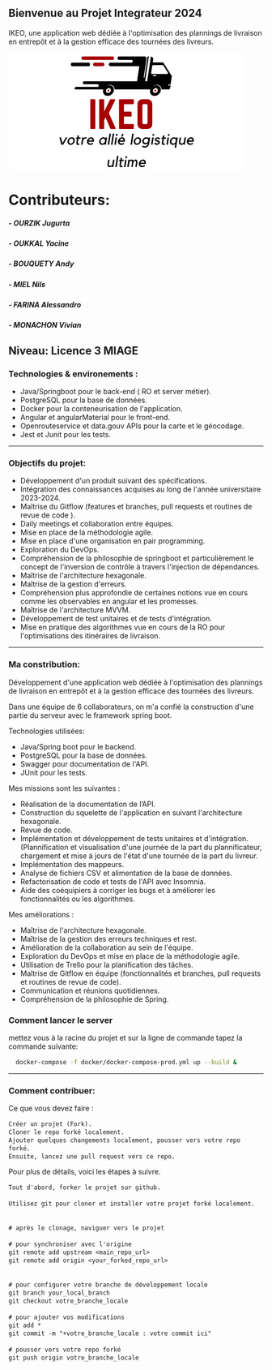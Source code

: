 ## Bienvenue au Projet Integrateur 2024

 IKEO, une application web dédiée à l'optimisation des plannings de livraison en entrepôt et à la gestion efficace des tournées des livreurs.

![IKEO_LOGO](./IKEO_LOGO.png)

# Contributeurs:
##### - OURZIK    Jugurta
##### - OUKKAL    Yacine
##### - BOUQUETY  Andy
##### - MIEL      Nils
##### - FARINA    Alessandro
##### - MONACHON  Vivian

Niveau: Licence 3 MIAGE 
---

### Technologies & environements :

* Java/Springboot pour le back-end ( RO et server métier).
* PostgreSQL pour la base de données.
* Docker pour la conteneurisation de l'application.
* Angular et angularMaterial pour le front-end.
* Openrouteservice et data.gouv APIs pour la carte et le géocodage.
* Jest  et Junit pour les tests.

---

### Objectifs du projet:
* Développement d'un produit suivant des spécifications.
* Intégration des connaissances acquises au long de l'année universitaire 2023-2024.
* Maîtrise du Gitflow (features et branches, pull requests et  routines de revue de code ).
* Daily meetings et collaboration entre équipes.
* Mise en place de la méthodologie agile.
* Mise en place d'une organisation en pair programming.
* Exploration du DevOps.
* Compréhension de la philosophie de springboot et particulièrement le concept de l'inversion de contrôle à travers l'injection de dépendances.
* Maîtrise de l'architecture hexagonale.
* Maîtrise de la gestion d'erreurs.
* Compréhension plus approfondie de certaines notions vue en cours comme les observables en angular et les promesses.
* Maîtrise de l'architecture MVVM.
* Développement de test unitaires et de tests d'intégration.
* Mise en pratique des algorithmes vue en cours de la RO pour l'optimisations des itinéraires de livraison.

---

### Ma constribution:
Développement d'une application web dédiée à l'optimisation des plannings de livraison en entrepôt et à la gestion efficace des tournées des livreurs.

Dans une équipe de 6 collaborateurs, on m'a confié la construction d'une partie du serveur avec le framework spring boot.

Technologies utilisées:

 * Java/Spring boot pour le backend.
 * PostgreSQL pour la base de données.
 * Swagger pour documentation de l'API.
 * JUnit pour les tests.

Mes missions sont les suivantes :

 * Réalisation de la documentation de l’API.
 * Construction du squelette de l'application en suivant l'architecture hexagonale.
 * Revue de code.
 * Implémentation et développement de tests unitaires et d'intégration.
 (Plannification et visualisation d'une journée de la part du plannificateur, chargement et mise à 
 jours de l'état d'une tournée de la part du livreur.
 * Implémentation des mappeurs.
 * Analyse de fichiers CSV et alimentation de la base de données.
 * Refactorisation de code et tests de l'API avec Insomnia.
 * Aide des coéquipiers à corriger les bugs et à améliorer les fonctionnalités ou les algorithmes.

Mes améliorations :

 * Maîtrise de l'architecture hexagonale.
 * Maîtrise de la gestion des erreurs techniques et rest.
 * Amélioration de la collaboration au sein de l'équipe.
 * Exploration du DevOps et mise en place de la méthodologie agile.
 * Utilisation de Trello pour la planification des tâches.
 * Maîtrise de Gitflow en équipe (fonctionnalités et branches, pull requests et routines de revue 
 de code).
 * Communication et réunions quotidiennes.
 * Compréhension de la philosophie de Spring.

### Comment lancer le server
mettez vous à la racine du projet et sur la ligne de commande tapez la commande suivante:

```sh
  docker-compose -f docker/docker-compose-prod.yml up --build &
  ```
---

### Comment contribuer:

Ce que vous devez faire :

    Créer un projet (Fork).
    Cloner le repo forké localement.
    Ajouter quelques changements localement, pousser vers votre repo forké.
    Ensuite, lancez une pull request vers ce repo.

Pour plus de détails, voici les étapes à suivre.

    Tout d'abord, forker le projet sur github.

    Utilisez git pour cloner et installer votre projet forké localement.


    # après le clonage, naviguer vers le projet

    # pour synchroniser avec l'origine
    git remote add upstream <main_repo_url>
    git remote add origin <your_forked_repo_url>


    # pour configurer votre branche de développement locale
    git branch your_local_branch
    git checkout votre_branche_locale

    # pour ajouter vos modifications
    git add *
    git commit -m "+votre_branche_locale : votre commit ici"

    # pousser vers votre repo forké
    git push origin votre_branche_locale

